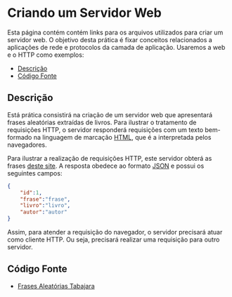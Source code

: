 # Criando um Servidor Web

Esta página contém contém links para os arquivos utilizados para criar um servidor web. O objetivo desta prática é fixar conceitos relacionados a aplicações de rede e protocolos da camada de aplicação. Usaremos a web e o HTTP como exemplos:

- [Descrição](#descrição)
- [Código Fonte](#código-fonte)

## Descrição

Está prática consistirá na criação de um servidor web que apresentará frases aleatórias extraídas de livros. Para ilustrar o tratamento de requisições HTTP, o servidor responderá requisições com um texto bem-formado na linguagem de marcação [HTML](https://developer.mozilla.org/pt-BR/docs/Web/HTML), que é a interpretada pelos navegadores.

Para ilustrar a realização de requisições HTTP, este servidor obterá as frases [deste site](https://allugofrases.herokuapp.com/frases/random). A resposta obedece ao formato [JSON](https://developer.mozilla.org/pt-BR/docs/Learn/JavaScript/Objects/JSON) e possui os seguintes campos:

```json
{
    "id":1,
    "frase":"frase",
    "livro":"livro",
    "autor":"autor"
}
```

Assim, para atender a requisição do navegador, o servidor precisará atuar como cliente HTTP. Ou seja, precisará realizar uma requisição para outro servidor.

## Código Fonte

- [Frases Aleatórias Tabajara](https://github.com/danielfireman-ifal/inrc-pratica/blob/main/serv_web/main.go)
